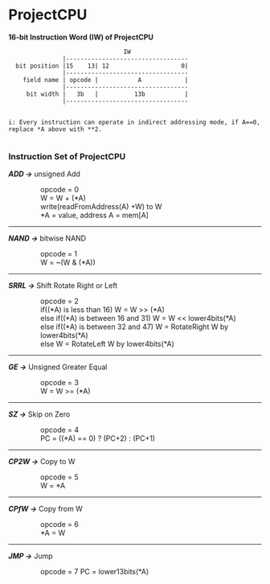 # ProjectCPU

<b>16-bit Instruction Word (IW) of ProjectCPU</b>

```
                                IW
               |----------------------------------
  bit position |15    13| 12                    0|
               |----------------------------------
    field name | opcode |           A            |
               |----------------------------------
     bit width |   3b   |          13b           |
               |----------------------------------
			   

i: Every instruction can operate in indirect addressing mode, if A==0, replace *A above with **2.


```

### Instruction Set of ProjectCPU</b>


*<b>ADD   -></b>* unsigned Add
<ul style="margin-left:40px">
         opcode = 0 <br>
         W = W + (*A) <br>
         write(readFromAddress(A) +W) to W <br>
         *A = value, address A = mem[A] <br>

</ul>


-----

*<b>NAND  -></b>* bitwise NAND
<ul style="margin-left:40px">
          opcode = 1 <br>
         W = ~(W & (*A)) <br>
</ul>

-----

*<b>SRRL  -></b>* Shift Rotate Right or Left
<ul style="margin-left:40px">
         opcode = 2 <br>
         if((*A) is less than 16) W = W >> (*A) <br>
		     else if((*A) is between 16 and 31) W = W << lower4bits(*A) <br>
		     else if((*A) is between 32 and 47) W = RotateRight W by lower4bits(*A) <br>
		      else W = RotateLeft W by lower4bits(*A) <br>
</ul>

-----

*<b>GE  -></b>* Unsigned Greater Equal
<ul style="margin-left:40px">
          opcode = 3 <br>
          W = W >= (*A) <br>
</ul>

-----

*<b>SZ  -></b>* Skip on Zero
<ul style="margin-left:40px">
        opcode = 4 <br>
        PC = ((*A) == 0) ? (PC+2) : (PC+1) <br>
</ul>

-----

*<b>CP2W  -></b>* Copy to W
<ul style="margin-left:40px">
        opcode = 5 <br>
         W = *A <br>
</ul>

-----

*<b>CPfW  -></b>* Copy from W
<ul style="margin-left:40px">
        opcode = 6 <br>
         *A = W <br>
</ul>

-----

*<b>JMP  -></b>* Jump
<ul style="margin-left:40px">
        opcode = 7
         PC = lower13bits(*A)
</ul>

